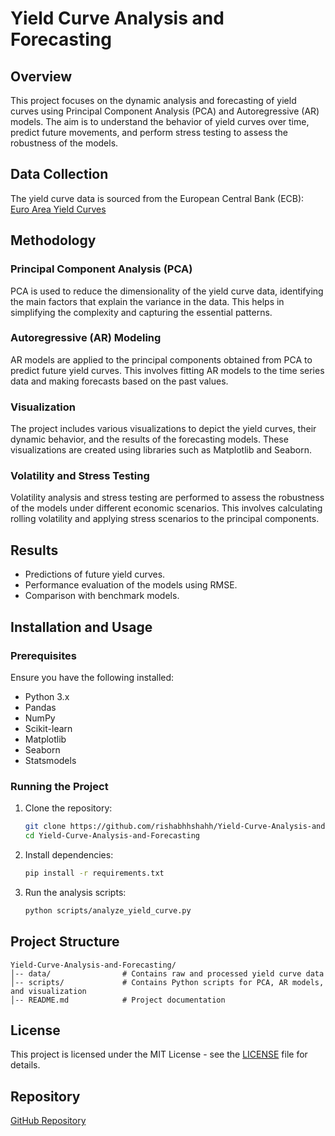 # Yield Curve Analysis and Forecasting

## Overview
This project focuses on the dynamic analysis and forecasting of yield curves using Principal Component Analysis (PCA) and Autoregressive (AR) models. The aim is to understand the behavior of yield curves over time, predict future movements, and perform stress testing to assess the robustness of the models.

## Data Collection
The yield curve data is sourced from the European Central Bank (ECB):  
[Euro Area Yield Curves](https://www.ecb.europa.eu/stats/financial_markets_and_interest_rates/euro_area_yield_curves/html/index.en.html)

## Methodology

### Principal Component Analysis (PCA)
PCA is used to reduce the dimensionality of the yield curve data, identifying the main factors that explain the variance in the data. This helps in simplifying the complexity and capturing the essential patterns.

### Autoregressive (AR) Modeling
AR models are applied to the principal components obtained from PCA to predict future yield curves. This involves fitting AR models to the time series data and making forecasts based on the past values.

### Visualization
The project includes various visualizations to depict the yield curves, their dynamic behavior, and the results of the forecasting models. These visualizations are created using libraries such as Matplotlib and Seaborn.

### Volatility and Stress Testing
Volatility analysis and stress testing are performed to assess the robustness of the models under different economic scenarios. This involves calculating rolling volatility and applying stress scenarios to the principal components.

## Results
- Predictions of future yield curves.
- Performance evaluation of the models using RMSE.
- Comparison with benchmark models.

## Installation and Usage
### Prerequisites
Ensure you have the following installed:
- Python 3.x
- Pandas
- NumPy
- Scikit-learn
- Matplotlib
- Seaborn
- Statsmodels

### Running the Project
1. Clone the repository:
   ```sh
   git clone https://github.com/rishabhhshahh/Yield-Curve-Analysis-and-Forecasting.git
   cd Yield-Curve-Analysis-and-Forecasting
   ```
2. Install dependencies:
   ```sh
   pip install -r requirements.txt
   ```
3. Run the analysis scripts:
   ```sh
   python scripts/analyze_yield_curve.py
   ```

## Project Structure
```
Yield-Curve-Analysis-and-Forecasting/
│-- data/                # Contains raw and processed yield curve data
│-- scripts/             # Contains Python scripts for PCA, AR models, and visualization
│-- README.md            # Project documentation
```

## License
This project is licensed under the MIT License - see the [LICENSE](LICENSE) file for details.

## Repository
[GitHub Repository](https://github.com/rishabhhshahh/Yield-Curve-Analysis-and-Forecasting)

